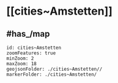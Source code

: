 # [[cities~Amstetten]] 



## #has_/map  



```leaflet
id: cities~Amstetten
zoomFeatures: true 
minZoom: 2 
maxZoom: 18
geojsonFolder: ./cities~Amstetten//
markerFolder: ./cities~Amstetten/
```


